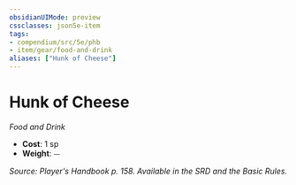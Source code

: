 ```yaml
---
obsidianUIMode: preview
cssclasses: json5e-item
tags:
- compendium/src/5e/phb
- item/gear/food-and-drink
aliases: ["Hunk of Cheese"]
---
```

# Hunk of Cheese
*Food and Drink*  

- **Cost**: 1 sp
- **Weight**: ⏤

*Source: Player's Handbook p. 158. Available in the SRD and the Basic Rules.*